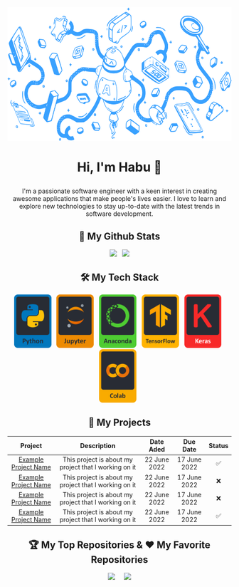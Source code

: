 <div align=center><img src="https://github.com/habuhenka/habuhenka/blob/main/Banner.svg" height=300/></div>

# <p align=center>Hi, I'm Habu 👋</p>
<p align=center>I'm a passionate software engineer with a keen interest in creating awesome applications that make people's lives easier. I love to learn and explore new technologies to stay up-to-date with the latest trends in software development.</p>

## <div align=center>🎯 My Github Stats</div>
<div align=center>
  <picture>
    <source media="(prefers-color-scheme: dark)" srcset="https://github-readme-streak-stats.herokuapp.com?user=habuhenka&theme=onedark&hide_border=true" />
    <img src="https://github-readme-streak-stats.herokuapp.com?user=habuhenka&theme=solarized_light&hide_border=true" height=180/>
  </picture> &nbsp
  <picture>
    <source media="(prefers-color-scheme: dark)" srcset="https://github-readme-stats.vercel.app/api/top-langs/?username=agunghabu&layout=compact&hide_border=true&theme=onedark&count_private=true" />
    <img src="https://github-readme-stats.vercel.app/api/top-langs/?username=agunghabu&layout=compact&hide_border=true&theme=solarized-light&count_private=true" height=180/>
  </picture>
</div>

## <div align=center>🛠️ My Tech Stack</div>
<p align="center">
  <a href=https://www.python.org><img src="https://github.com/habuhenka/habuhenka/blob/main/Python.svg" alt="Python" height=120/></a> &nbsp
  <a href=https://jupyter.org><img src="https://github.com/habuhenka/habuhenka/blob/main/Jupyter.svg" alt="Jupyter Notebook" height=120/></a> &nbsp
  <a href=https://www.anaconda.com><img src="https://github.com/habuhenka/habuhenka/blob/main/Anaconda.svg" alt="Anaconda" height=120/></a> &nbsp
  <a href=https://www.tensorflow.org><img src="https://github.com/habuhenka/habuhenka/blob/main/TensorFlow.svg" alt="TensorFlow" height=120/></a> &nbsp
  <a href=https://keras.io><img src="https://github.com/habuhenka/habuhenka/blob/main/Keras.svg" alt="Keras" height=120/></a> &nbsp
  <a href=https://colab.research.google.com><img src="https://github.com/habuhenka/habuhenka/blob/main/Colab.svg" alt="Google Colab" height=120/></a> &nbsp
</p>

## <div align=center>🚀 My Projects</div>
<table align=center>
    <thead>
        <tr>
            <th>Project</th>
            <th>Description</th>
            <th>Date Aded</th>
            <th>Due Date</th>
            <th>Status</th>
        </tr>
    </thead>
    <tbody>
        <tr>
            <td align="center"><a href=https://github.com/habuhenka/Project-1>Example Project Name</a></td>
            <td align="center">This project is about my project that I working on it</td>
            <td align="center">22 June 2022</td>
            <td align="center">17 June 2022</td>
            <td align="center">✅</td>
        </tr>
        <tr>
            <td align="center"><a href=https://github.com/habuhenka/Project-1>Example Project Name</a></td>
            <td align="center">This project is about my project that I working on it</td>
            <td align="center">22 June 2022</td>
            <td align="center">17 June 2022</td>
            <td align="center">❌</td>
        </tr>
        <tr>
            <td align="center"><a href=https://github.com/habuhenka/Project-1>Example Project Name</a></td>
            <td align="center">This project is about my project that I working on it</td>
            <td align="center">22 June 2022</td>
            <td align="center">17 June 2022</td>
            <td align="center">❌</td>
        </tr>
        <tr>
            <td align="center"><a href=https://github.com/habuhenka/Project-1>Example Project Name</a></td>
            <td align="center">This project is about my project that I working on it</td>
            <td align="center">22 June 2022</td>
            <td align="center">17 June 2022</td>
            <td align="center">✅</td>
        </tr>
    </tbody>
</table>

## <div align=center>🏆 My Top Repositories & ❤️ My Favorite Repositories</div>
<div align=center>
  <picture>
    <source media="(prefers-color-scheme: dark)" srcset="https://github-readme-stats.vercel.app/api/pin/?username=habuhenka&repo=habuhenka&theme=onedark&border_color=282c34" height=150 />
    <img src="https://github-readme-stats.vercel.app/api/pin/?username=habuhenka&repo=habuhenka&theme=solarized-light&border_color=fdf6e3" height=150/>
  </picture> &nbsp &nbsp
  <picture>
   <source media="(prefers-color-scheme: dark)" srcset="https://github-readme-stats.vercel.app/api/pin/?username=habuhenka&repo=tech_stack&border_color=282c34&theme=onedark" height=150 />
   <img src="https://github-readme-stats.vercel.app/api/pin/?username=habuhenka&repo=tech_stack&border_color=fdf6e3&theme=solarized-light" height=150/>
  </picture>
</div>
